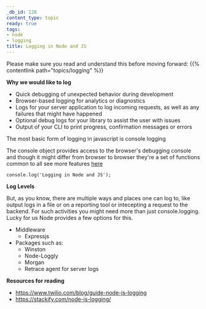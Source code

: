 ```yaml
---
_db_id: 128
content_type: topic
ready: true
tags:
- node
- logging
title: Logging in Node and JS
---
```


Please make sure you read and understand this before moving forward: {{% contentlink path="topics/logging" %}}

**Why we would like to log**

- Quick debugging of unexpected behavior during development
- Browser-based logging for analytics or diagnostics
- Logs for your server application to log incoming requests, as well as any failures that might have happened
- Optional debug logs for your library to assist the user with issues
- Output of your CLI to print progress, confirmation messages or errors

The most basic form of logging in javascript is console logging

The console object provides access to the browser's debugging console and though it might differ from browser to browser they're a set of functions common to all
see more features [here](https://developer.mozilla.org/en-US/docs/Web/API/console)

```
console.log('Logging in Node and JS');
```

**Log Levels**

But, as you know, there are multiple ways and places one can log to, like output logs in a file or on a reporting tool or intecepting a request to the backend. For such activities you might need more than just console.logging. Lucky for us Node provides a few options for this.

- Middleware
  - Expressjs
- Packages such as:
  - Winston
  - Node-Loggly
  - Morgan
  - Retrace agent for server logs

**Resources for reading**

- https://www.twilio.com/blog/guide-node-js-logging
- https://stackify.com/node-js-logging/